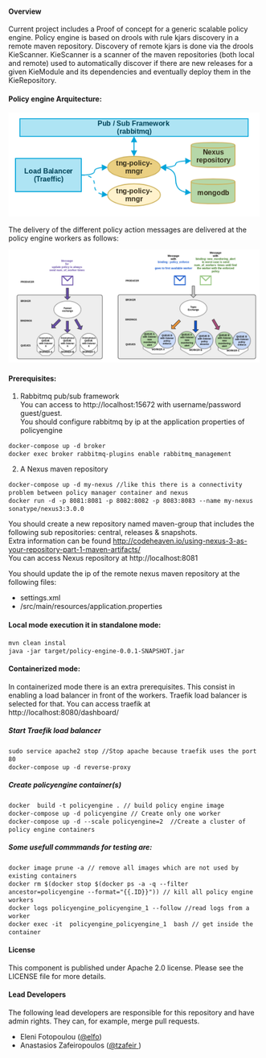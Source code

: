 #### Overview  

Current project includes a Proof of concept for a generic scalable policy engine.
Policy engine is based on drools with rule kjars discovery in a remote maven repository. 
Discovery of remote kjars is done via the drools KieScanner. KieScanner is a scanner of the maven repositories (both local and remote) used to automatically discover if there are new releases for a given KieModule and its dependencies and eventually deploy them in the KieRepository.

#### Policy engine Arquitecture:

<img src="/images/policyArchitecture.png" width="500">

The delivery of the different policy action messages are delivered at the policy engine workers as follows:  

<img src="/images/distributedpolicymanager.png" width="500">

#### Prerequisites:
1. Rabbitmq pub/sub framework  
You can access to http://localhost:15672 with username/password guest/guest.  
You should configure rabbitmq by ip at the application properties of policyengine  
```
docker-compose up -d broker
docker exec broker rabbitmq-plugins enable rabbitmq_management
```
2. A Nexus maven repository  
```
docker-compose up -d my-nexus //like this there is a connectivity problem between policy manager container and nexus
docker run -d -p 8081:8081 -p 8082:8082 -p 8083:8083 --name my-nexus sonatype/nexus3:3.0.0
```
You should create a new repository named  maven-group that includes the following sub repositories: central, releases & snapshots.  
Extra information can be found http://codeheaven.io/using-nexus-3-as-your-repository-part-1-maven-artifacts/  
You can access Nexus repository at http://localhost:8081  

You should update the ip of the remote nexus maven repository at the following files:  

* settings.xml
* /src/main/resources/application.properties


#### Local mode execution it in standalone mode:
```
mvn clean instal 
java -jar target/policy-engine-0.0.1-SNAPSHOT.jar 
```

#### Containerized mode:
In containerized  mode there is an extra prerequisites. This consist in enabling a load balancer in front of the workers. Traefik load balancer is selected for that. You can access traefik at http://localhost:8080/dashboard/    

##### Start Traefik load balancer
```
sudo service apache2 stop //Stop apache because traefik uses the port 80
docker-compose up -d reverse-proxy 
```

##### Create policyengine container(s)
```
docker  build -t policyengine . // build policy engine image
docker-compose up -d policyengine // Create only one worker
docker-compose up -d --scale policyengine=2  //Create a cluster of policy engine containers
```

##### Some usefull commmands for testing are:  
```docker images //fetch all docker images  
docker image prune -a // remove all images which are not used by existing containers  
docker rm $(docker stop $(docker ps -a -q --filter ancestor=policyengine --format="{{.ID}}")) // kill all policy engine workers
docker logs policyengine_policyengine_1 --follow //read logs from a worker
docker exec -it  policyengine_policyengine_1  bash // get inside the container

```  

#### License

This component is published under Apache 2.0 license. Please see the LICENSE file for more details.

#### Lead Developers

The following lead developers are responsible for this repository and have admin rights. They can, for example, merge pull requests.

- Eleni Fotopoulou ([@elfo](https://github.com/efotopoulou))
- Anastasios Zafeiropoulos ([@tzafeir ](https://github.com/azafeiropoulos))